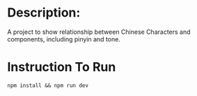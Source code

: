# Description:

A project to show relationship between Chinese Characters and components, including pinyin and tone.

# Instruction To Run

`npm install && npm run dev`
